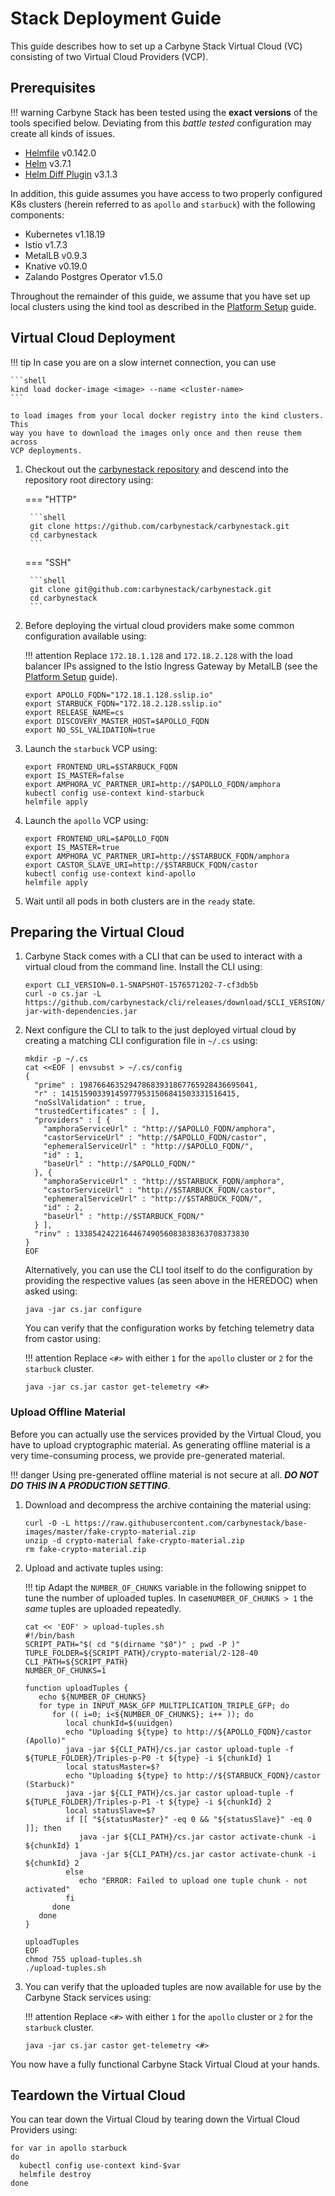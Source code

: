 # Stack Deployment Guide

This guide describes how to set up a Carbyne Stack Virtual Cloud (VC) consisting
of two Virtual Cloud Providers (VCP).

## Prerequisites

!!! warning
    Carbyne Stack has been tested using the **exact versions** of the tools
    specified below. Deviating from this _battle tested_ configuration may
    create all kinds of issues.

- [Helmfile](https://github.com/roboll/helmfile) v0.142.0
- [Helm](https://helm.sh/) v3.7.1
- [Helm Diff Plugin](https://github.com/databus23/helm-diff) v3.1.3

In addition, this guide assumes you have access to two properly configured K8s
clusters (herein referred to as `apollo` and `starbuck`) with the following
components:

- Kubernetes v1.18.19
- Istio v1.7.3
- MetalLB v0.9.3
- Knative v0.19.0
- Zalando Postgres Operator v1.5.0

Throughout the remainder of this guide, we assume that you have set up local
clusters using the kind tool as described in the
[Platform Setup](../platform-setup) guide.

## Virtual Cloud Deployment

!!! tip
    In case you are on a slow internet connection, you can use

    ```shell
    kind load docker-image <image> --name <cluster-name>
    ```

    to load images from your local docker registry into the kind clusters. This 
    way you have to download the images only once and then reuse them across
    VCP deployments.

1. Checkout out the [carbynestack repository](https://github.com/carbynestack/carbynestack)
   and descend into the repository root directory using:

    === "HTTP"

        ```shell
        git clone https://github.com/carbynestack/carbynestack.git
        cd carbynestack
        ```

    === "SSH"

        ```shell
        git clone git@github.com:carbynestack/carbynestack.git
        cd carbynestack
        ```

1. Before deploying the virtual cloud providers make some common configuration
   available using:

    !!! attention
        Replace `172.18.1.128` and `172.18.2.128` with the load balancer IPs
        assigned to the Istio Ingress Gateway by MetalLB (see the
        [Platform Setup](../platform-setup) guide).

    ```shell
    export APOLLO_FQDN="172.18.1.128.sslip.io"
    export STARBUCK_FQDN="172.18.2.128.sslip.io"
    export RELEASE_NAME=cs
    export DISCOVERY_MASTER_HOST=$APOLLO_FQDN
    export NO_SSL_VALIDATION=true
    ```

1. Launch the `starbuck` VCP using:

    ```shell
    export FRONTEND_URL=$STARBUCK_FQDN
    export IS_MASTER=false
    export AMPHORA_VC_PARTNER_URI=http://$APOLLO_FQDN/amphora
    kubectl config use-context kind-starbuck
    helmfile apply
    ```

1. Launch the `apollo` VCP using:

    ```shell
    export FRONTEND_URL=$APOLLO_FQDN
    export IS_MASTER=true
    export AMPHORA_VC_PARTNER_URI=http://$STARBUCK_FQDN/amphora
    export CASTOR_SLAVE_URI=http://$STARBUCK_FQDN/castor
    kubectl config use-context kind-apollo
    helmfile apply
    ```

1. Wait until all pods in both clusters are in the `ready` state.

## Preparing the Virtual Cloud

1. Carbyne Stack comes with a CLI that can be used to interact with a virtual
   cloud from the command line. Install the CLI using:

    ```shell
    export CLI_VERSION=0.1-SNAPSHOT-1576571202-7-cf3db5b
    curl -o cs.jar -L https://github.com/carbynestack/cli/releases/download/$CLI_VERSION/cli-$CLI_VERSION-jar-with-dependencies.jar
    ```

2. Next configure the CLI to talk to the just deployed virtual cloud by creating
   a matching CLI configuration file in `~/.cs` using:

    ```shell
    mkdir -p ~/.cs
    cat <<EOF | envsubst > ~/.cs/config
    {
      "prime" : 198766463529478683931867765928436695041,
      "r" : 141515903391459779531506841503331516415,
      "noSslValidation" : true,
      "trustedCertificates" : [ ],
      "providers" : [ {
        "amphoraServiceUrl" : "http://$APOLLO_FQDN/amphora",
        "castorServiceUrl" : "http://$APOLLO_FQDN/castor",
        "ephemeralServiceUrl" : "http://$APOLLO_FQDN/",
        "id" : 1,
        "baseUrl" : "http://$APOLLO_FQDN/"
      }, {
        "amphoraServiceUrl" : "http://$STARBUCK_FQDN/amphora",
        "castorServiceUrl" : "http://$STARBUCK_FQDN/castor",
        "ephemeralServiceUrl" : "http://$STARBUCK_FQDN/",
        "id" : 2,
        "baseUrl" : "http://$STARBUCK_FQDN/"
      } ],
      "rinv" : 133854242216446749056083838363708373830
    }
    EOF
    ```

    Alternatively, you can use the CLI tool itself to do the configuration by
    providing the respective values (as seen above in the HEREDOC) when asked
    using:

    ```shell
    java -jar cs.jar configure
    ```

    You can verify that the configuration works by fetching telemetry data from
    castor using:

    !!! attention
        Replace `<#>` with either `1` for the `apollo` cluster or `2` for the
        `starbuck` cluster.

    ```shell
    java -jar cs.jar castor get-telemetry <#>
    ```

### Upload Offline Material

Before you can actually use the services provided by the Virtual Cloud, you have
to upload cryptographic material. As generating offline material is a very
time-consuming process, we provide pre-generated material.

!!! danger
    Using pre-generated offline material is not secure at all. ***DO NOT DO THIS
    IN A PRODUCTION SETTING***.

1. Download and decompress the archive containing the material using:

    ```shell
    curl -O -L https://raw.githubusercontent.com/carbynestack/base-images/master/fake-crypto-material.zip
    unzip -d crypto-material fake-crypto-material.zip
    rm fake-crypto-material.zip
    ```

2. Upload and activate tuples using:

    !!! tip
        Adapt the `NUMBER_OF_CHUNKS` variable in the following snippet to tune
        the number of uploaded tuples. In case`NUMBER_OF_CHUNKS > 1` the *same*
        tuples are uploaded repeatedly.

    ```shell
    cat << 'EOF' > upload-tuples.sh
    #!/bin/bash
    SCRIPT_PATH="$( cd "$(dirname "$0")" ; pwd -P )"
    TUPLE_FOLDER=${SCRIPT_PATH}/crypto-material/2-128-40
    CLI_PATH=${SCRIPT_PATH}
    NUMBER_OF_CHUNKS=1

    function uploadTuples {
       echo ${NUMBER_OF_CHUNKS}
       for type in INPUT_MASK_GFP MULTIPLICATION_TRIPLE_GFP; do
          for (( i=0; i<${NUMBER_OF_CHUNKS}; i++ )); do
             local chunkId=$(uuidgen)
             echo "Uploading ${type} to http://${APOLLO_FQDN}/castor (Apollo)"
             java -jar ${CLI_PATH}/cs.jar castor upload-tuple -f ${TUPLE_FOLDER}/Triples-p-P0 -t ${type} -i ${chunkId} 1
             local statusMaster=$?
             echo "Uploading ${type} to http://${STARBUCK_FQDN}/castor (Starbuck)"
             java -jar ${CLI_PATH}/cs.jar castor upload-tuple -f ${TUPLE_FOLDER}/Triples-p-P1 -t ${type} -i ${chunkId} 2
             local statusSlave=$?
             if [[ "${statusMaster}" -eq 0 && "${statusSlave}" -eq 0 ]]; then
                java -jar ${CLI_PATH}/cs.jar castor activate-chunk -i ${chunkId} 1
                java -jar ${CLI_PATH}/cs.jar castor activate-chunk -i ${chunkId} 2
             else
                echo "ERROR: Failed to upload one tuple chunk - not activated"
             fi
          done
       done
    }

    uploadTuples
    EOF
    chmod 755 upload-tuples.sh
    ./upload-tuples.sh
    ```

3. You can verify that the uploaded tuples are now available for use by the
   Carbyne Stack services using:

    !!! attention
        Replace `<#>` with either `1` for the `apollo` cluster or `2` for the
        `starbuck` cluster.

    ```shell
    java -jar cs.jar castor get-telemetry <#>
    ```

You now have a fully functional Carbyne Stack Virtual Cloud at your hands.

## Teardown the Virtual Cloud

You can tear down the Virtual Cloud by tearing down the Virtual Cloud Providers
using:

```shell
for var in apollo starbuck
do
  kubectl config use-context kind-$var
  helmfile destroy
done
```
